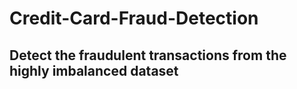 # Credit-Card-Fraud-Detection
## Detect the fraudulent transactions from the highly imbalanced dataset
